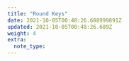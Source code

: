 ```yaml
---
title: "Round Keys"
date: 2021-10-05T00:48:26.688999891Z
updated: 2021-10-05T00:48:26.689Z
weight: 4
extra:
  note_type:  
---
```



